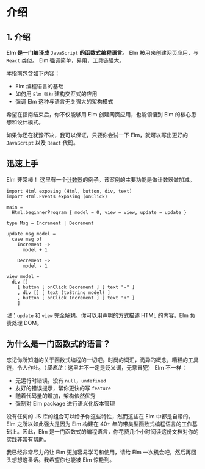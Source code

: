 # 介绍

## 1. 介绍

**Elm 是一门编译成** `JavaScript` **的函数式编程语言。** Elm 被用来创建网页应用，与 `React` 类似。 Elm 强调简单，易用，工具链强大。

本指南包含如下内容：

* Elm 编程语言的基础
* 如何用 `Elm 架构` 建构交互式的应用
* 强调 Elm 这种与语言无关强大的架构模式

希望在指南结束后，你不仅能够用 Elm 创建网页应用，也能领悟到 Elm 的核心思想和设计模式。

如果你还在犹豫不决，我可以保证，只要你尝试一下 Elm，就可以写出更好的 `JavaScript` 以及 `React` 代码。

## 迅速上手

Elm 非常棒！ 这里有一个[计数器](http://elm-lang.org/examples/buttons)的例子。该案例的主要功能是做计数器做加减。

```text
import Html exposing (Html, button, div, text)
import Html.Events exposing (onClick)

main =
  Html.beginnerProgram { model = 0, view = view, update = update }

type Msg = Increment | Decrement

update msg model =
  case msg of
    Increment ->
      model + 1

    Decrement ->
      model - 1

view model =
  div []
    [ button [ onClick Decrement ] [ text "-" ]
    , div [] [ text (toString model) ]
    , button [ onClick Increment ] [ text "+" ]
    ]
```

_注_：`update` 和 `view` 完全解耦。你可以用声明的方式描述 HTML 的内容，Elm 负责处理 DOM。

## 为什么是一门函数式的语言？

忘记你所知道的关于函数式编程的一切吧。时尚的词汇，诡异的概念，糟糕的工具链，令人作吐。（_译者注_：这里并不一定是贬义词，无意冒犯） Elm 不一样：

* 无运行时错误。没有 `null`，`undefined` 
* 友好的错误提示，帮你更快的写 `feature`
* 随着代码量的增加，架构依然优秀
* 强制对 Elm package 进行语义化版本管理

没有任何的 JS 库的组合可以给予你这些特性，然而这些在 Elm 中都是自带的。Elm 之所以如此强大是因为 Elm 构建在 40+ 年的带类型函数式编程语言的工作基础上。因此，Elm 是一门函数式的编程语言，你花费几个小时阅读这份文档对你的实践非常有帮助。

我已经非常尽力的让 Elm 更加容易学习和使用，请给 Elm 一次机会吧，然后再回头想想这番话。我希望你也能被 Elm 惊艳到。

